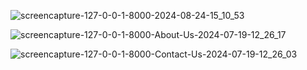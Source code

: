 


![screencapture-127-0-0-1-8000-2024-08-24-15_10_53](https://github.com/user-attachments/assets/4f9960d0-9274-482b-93bd-e75f8cc160c9)


![screencapture-127-0-0-1-8000-About-Us-2024-07-19-12_26_17](https://github.com/user-attachments/assets/7c9bbc33-7fc4-4c48-91e5-3bf23b4001f5)

![screencapture-127-0-0-1-8000-Contact-Us-2024-07-19-12_26_03](https://github.com/user-attachments/assets/a5e08757-d2f4-4c88-a7e3-34374c00b1ee)
